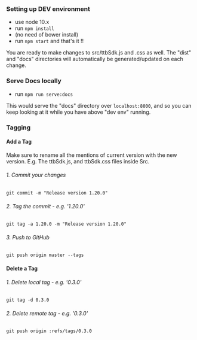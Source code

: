 
### Setting up DEV environment
- use node 10.x
- run `npm install`
- (no need of bower install)
- run `npm start` and that's it !!

You are ready to make changes to src/ttbSdk.js and .css as well. The "dist" and "docs" directories will automatically be generated/updated on each change. 

### Serve Docs locally
- run `npm run serve:docs`

This would serve the "docs" directory over `localhost:8000`, and so you can keep looking at it while you have above "dev env" running.

### Tagging

#### Add a Tag
Make sure to rename all the mentions of current version with the new version. 
E.g. The ttbSdk.js, and ttbSdk.css files inside Src.

###### 1. Commit your changes
`git commit -m "Release version 1.20.0"`

###### 2. Tag the commit - e.g. '1.20.0'
`git tag -a 1.20.0 -m "Release version 1.20.0"`

###### 3. Push to GitHub
`git push origin master --tags`


#### Delete a Tag

###### 1. Delete local tag - e.g. '0.3.0'
`git tag -d 0.3.0`

###### 2. Delete remote tag - e.g. '0.3.0'
`git push origin :refs/tags/0.3.0`

